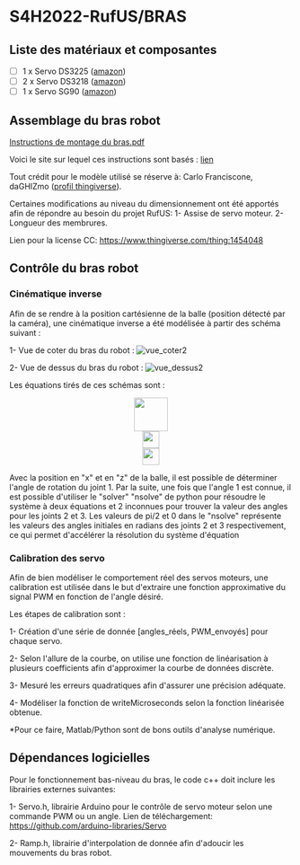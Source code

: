 
# S4H2022-RufUS/BRAS
## Liste des matériaux et composantes
- [ ] 1 x Servo DS3225  ([amazon](https://www.amazon.ca/-/fr/enti%C3%A8rement-m%C3%A9tallique-num%C3%A9rique-voitures-contr%C3%B4le/dp/B07NSG5WFQ/ref=sr_1_7?__mk_fr_CA=%C3%85M%C3%85%C5%BD%C3%95%C3%91&crid=250SI05Q6DGX1&keywords=servo+25+kg&qid=1650227407&sprefix=servo+25kg%2Caps%2C165&sr=8-7))
- [ ] 2 x Servo DS3218 ([amazon](https://www.amazon.ca/Servomoteur-num%C3%A9rique-%C3%A9tanche-voiture-contr%C3%B4le/dp/B07MDM1C3M/ref=sr_1_1_sspa?gclid=Cj0KCQjwmPSSBhCNARIsAH3cYgbY-I6gcLQd_m05WRdz0jvEnY4g75Xh6RnTGzBoZARoA3yt9WMbEREaAghcEALw_wcB&hvadid=231054272123&hvdev=c&hvlocphy=9000516&hvnetw=s&hvqmt=e&hvrand=12183318026730068377&hvtargid=kwd-297225592226&hydadcr=20845_10090782&keywords=ds3218&qid=1650316875&sr=8-1-spons&psc=1&spLa=ZW5jcnlwdGVkUXVhbGlmaWVyPUEyVVdaMk1HOUFRQ0E4JmVuY3J5cHRlZElkPUEwOTA3MDA2M0IyWUowSktWRU9POSZlbmNyeXB0ZWRBZElkPUEwMDYwNjI5M0ZVTEVDS0dSNEtZUSZ3aWRnZXROYW1lPXNwX2F0ZiZhY3Rpb249Y2xpY2tSZWRpcmVjdCZkb05vdExvZ0NsaWNrPXRydWU=))
- [ ] 1 x Servo SG90 ([amazon](https://www.amazon.ca/-/fr/servomoteur-radiocommand%C3%A9-h%C3%A9licopt%C3%A8re-v%C3%A9hicules-compatible/dp/B097RD8RB7/ref=sr_1_16?__mk_fr_CA=%C3%85M%C3%85%C5%BD%C3%95%C3%91&crid=BJCQ5BYGP5O8&keywords=servo+9+g&qid=1650227478&sprefix=servo+9g%2Caps%2C74&sr=8-16))
## Assemblage du bras robot

[Instructions de montage du bras.pdf](https://github.com/Beam-create/S4H2022-RufUS/files/8430149/Instructions.de.montage.du.bras.pdf)

Voici le site sur lequel ces instructions sont basés : [lien](http://www.eezyrobots.it/eba_mk2.html)

Tout crédit pour le modèle utilisé se réserve à: Carlo Franciscone, daGHIZmo ([profil thingiverse]( https://www.thingiverse.com/daghizmo/designs)).

Certaines modifications au niveau du dimensionnement ont été apportés afin de répondre au besoin du projet RufUS: 
 1- Assise de servo moteur.
 2- Longueur des membrures.

Lien pour la license CC: https://www.thingiverse.com/thing:1454048

## Contrôle du bras robot

### Cinématique inverse
Afin de se rendre à la position cartésienne de la balle (position détecté par la caméra), une cinématique inverse a été modélisée à partir des schéma suivant :

1- Vue de coter du bras du robot :
![vue_coter2](https://user-images.githubusercontent.com/72227713/163698267-9b8c015c-d479-4254-9cab-0b8b52da7252.PNG)

2- Vue de dessus du bras du robot : 
![vue_dessus2](https://user-images.githubusercontent.com/72227713/163698269-1dca8a0d-97f3-4ff2-9430-3ec72d58ef7c.PNG)

Les équations tirés de ces schémas sont :
<p align="center">
    <img src="https://latex.codecogs.com/svg.image?q_1=tan^{-1}(\frac{Z}{X})" height="60" />
    <br>
    <img src="https://latex.codecogs.com/svg.image?x=cos(q_1)*(L_2cos(q_2)+L_3cos(q_3)+L__{4x})-cam_x"  height="30"/>
    <br>
    <img src="https://latex.codecogs.com/svg.image?y=L_1+L_2sin(q_2)-L_3sin(q_3)-L__{4y}+cam_y"  height="30"/>
</p>

Avec la position en "x" et en "z" de la balle, il est possible de déterminer l'angle de rotation du joint 1. Par la suite, une fois que l'angle 1 est connue, il est possible d'utiliser le "solver" "nsolve" de python pour résoudre le système à deux équations et 2 inconnues pour trouver la valeur des angles pour les joints 2 et 3. Les valeurs de pi/2 et 0 dans le "nsolve" représente les valeurs des angles initiales en radians des joints 2 et 3 respectivement, ce qui permet d'accélérer la résolution du système d'équation

### Calibration des servo
Afin de bien modéliser le comportement réel des servos moteurs, une calibration est utilisée dans le but d'extraire une fonction approximative du signal PWM en fonction de l'angle désiré. 

Les étapes de calibration sont :

 1- Création d'une série de donnée [angles_réels, PWM_envoyés] pour chaque servo.

 2- Selon l'allure de la courbe, on utilise une fonction de linéarisation à plusieurs coefficients afin d'approximer la courbe de données discrète. 

 3- Mesuré les erreurs quadratiques afin d'assurer une précision adéquate.

 4- Modéliser la fonction de writeMicroseconds selon la fonction linéarisée obtenue.

*Pour ce faire, Matlab/Python sont de bons outils d'analyse numérique. 

## Dépendances logicielles
Pour le fonctionnement bas-niveau du bras, le code c++ doit inclure les librairies externes suivantes:

1- Servo.h, librairie Arduino pour le contrôle de servo moteur selon une commande PWM ou un angle. Lien de téléchargement: https://github.com/arduino-libraries/Servo

2- Ramp.h, librairie d'interpolation de donnée afin d'adoucir les mouvements du bras robot.
